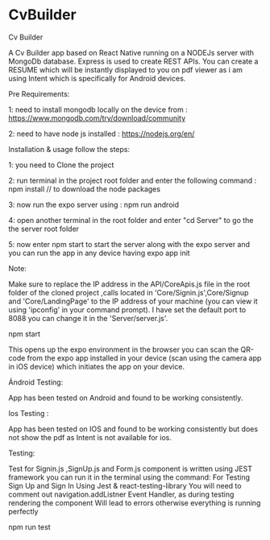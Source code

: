 # CvBuilder

Cv Builder

A Cv Builder app based on React Native running on a NODEJs server with MongoDb database. Express is used to create REST APIs. You can create a RESUME which will be instantly displayed to you on pdf viewer as i am using Intent which is specifically for Android devices.
  
Pre Requirements:

1: need to install mongodb locally on the device from : https://www.mongodb.com/try/download/community 

2: need to have node js installed : https://nodejs.org/en/


Installation & usage
follow the steps:

1: you need to Clone the project 

2: run terminal in the project root folder and enter the following command : npm install // to download the node packages

3: now run the expo server using : npm run android

4: open another terminal in the root folder and enter "cd Server" to go the the server root folder

5: now enter npm start to start the server along with the expo server and you can run the app in any device having expo app init

Note:

Make sure to replace the IP address in the API/CoreApis.js file in the root folder of the cloned project ,calls located in 'Core/Signin.js',Core/Signup and 'Core/LandingPage' to the IP address of your machine (you can view it using 'ipconfig' in your command prompt). I have set the default port to 8088 you can change it in the 'Server/server.js'.

npm start

This opens up the expo environment in the browser you can scan the QR-code from the expo app installed in your device (scan using the camera app in iOS device) which initiates the app on your device.

Ándroid Testing:

App has been tested on Android and found to be working consistently.

Ios Testing :

App has been tested on IOS and found to be working consistently but does not show the pdf as Intent is not available for ios.

Testing:

Test for Signin.js ,SignUp.js and Form.js component is written using JEST framework you can run it in the terminal using the command:
For Testing Sign Up and Sign In Using Jest & react-testing-library You will need to comment out navigation.addListner Event Handler,
as during testing rendering the component Will lead to errors otherwise everything is running perfectly


npm run test







